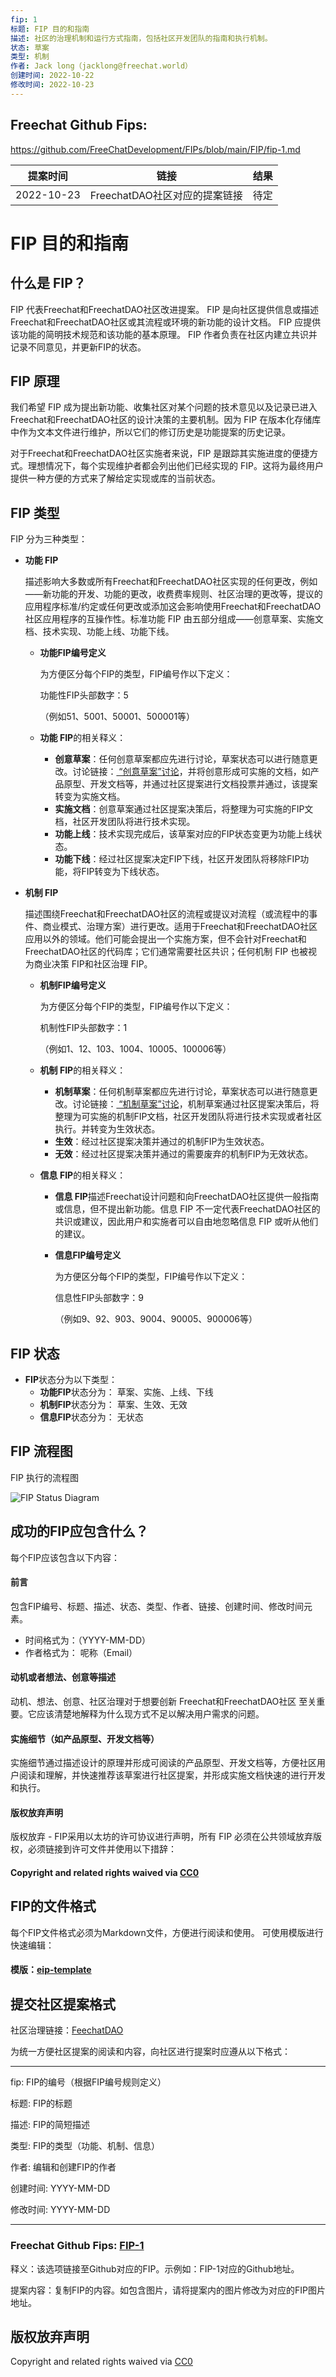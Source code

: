 ```yaml
---
fip: 1
标题: FIP 目的和指南
描述: 社区的治理机制和运行方式指南，包括社区开发团队的指南和执行机制。
状态: 草案
类型: 机制
作者: Jack long（jacklong@freechat.world）
创建时间: 2022-10-22
修改时间: 2022-10-23
---
```


## Freechat Github Fips: 

https://github.com/FreeChatDevelopment/FIPs/blob/main/FIP/fip-1.md


  | 提案时间 | 链接 | 结果 |
  |:-:|:-:|:-:|
  |2022-10-23|FreechatDAO社区对应的提案链接|待定|

# FIP 目的和指南

## 什么是 FIP？

FIP 代表Freechat和FreechatDAO社区改进提案。 FIP 是向社区提供信息或描述Freechat和FreechatDAO社区或其流程或环境的新功能的设计文档。 FIP 应提供该功能的简明技术规范和该功能的基本原理。 FIP 作者负责在社区内建立共识并记录不同意见，并更新FIP的状态。

## FIP 原理

我们希望 FIP 成为提出新功能、收集社区对某个问题的技术意见以及记录已进入Freechat和FreechatDAO社区的设计决策的主要机制。因为 FIP 在版本化存储库中作为文本文件进行维护，所以它们的修订历史是功能提案的历史记录。

对于Freechat和FreechatDAO社区实施者来说，FIP 是跟踪其实施进度的便捷方式。理想情况下，每个实现维护者都会列出他们已经实现的 FIP。这将为最终用户提供一种方便的方式来了解给定实现或库的当前状态。

## FIP 类型

FIP 分为三种类型：

- **功能 FIP**
  
  描述影响大多数或所有Freechat和FreechatDAO社区实现的任何更改，例如——新功能的开发、功能的更改，收费费率规则、社区治理的更改等，提议的应用程序标准/约定或任何更改或添加这会影响使用Freechat和FreechatDAO社区应用程序的互操作性。标准功能 FIP 由五部分组成——创意草案、实施文档、技术实现、功能上线、功能下线。

   - **功能FIP编号定义**
  
     为方便区分每个FIP的类型，FIP编号作以下定义：
  
     功能性FIP头部数字：5
  
     （例如51、5001、50001、500001等）

   - **功能 FIP**的相关释义：
     -  **创意草案**：任何创意草案都应先进行讨论，草案状态可以进行随意更改。讨论链接：[ “创意草案”讨论](https://github.com/FreeChatDevelopment/FIPs/discussions/categories/%E5%88%9B%E6%84%8F%E8%8D%89%E6%A1%88)，并将创意形成可实施的文档，如产品原型、开发文档等，并通过社区提案进行文档投票并通过，该提案转变为实施文档。
     -  **实施文档**：创意草案通过社区提案决策后，将整理为可实施的FIP文档，社区开发团队将进行技术实现。
     -  **功能上线**：技术实现完成后，该草案对应的FIP状态变更为功能上线状态。
     -  **功能下线**：经过社区提案决定FIP下线，社区开发团队将移除FIP功能，将FIP转变为下线状态。

- **机制 FIP**
  
  描述围绕Freechat和FreechatDAO社区的流程或提议对流程（或流程中的事件、商业模式、治理方案）进行更改。适用于Freechat和FreechatDAO社区应用以外的领域。他们可能会提出一个实施方案，但不会针对Freechat和FreechatDAO社区的代码库；它们通常需要社区共识；任何机制 FIP 也被视为商业决策 FIP和社区治理 FIP。
  
  - **机制FIP编号定义**
  
     为方便区分每个FIP的类型，FIP编号作以下定义：
  
     机制性FIP头部数字：1
  
     （例如1、12、103、1004、10005、100006等）

  - **机制 FIP**的相关释义：
    -  **机制草案**：任何机制草案都应先进行讨论，草案状态可以进行随意更改。讨论链接：[ “机制草案”讨论](https://github.com/FreeChatDevelopment/FIPs/discussions/categories/%E6%9C%BA%E5%88%B6%E8%8D%89%E6%A1%88)，机制草案通过社区提案决策后，将整理为可实施的机制FIP文档，社区开发团队将进行技术实现或者社区执行。并转变为生效状态。
    -  **生效**：经过社区提案决策并通过的机制FIP为生效状态。
    -  **无效**：经过社区提案决策并通过的需要废弃的机制FIP为无效状态。
  
  - **信息 FIP**的相关释义：
    - **信息 FIP**描述Freechat设计问题和向FreechatDAO社区提供一般指南或信息，但不提出新功能。信息 FIP 不一定代表FreechatDAO社区的共识或建议，因此用户和实施者可以自由地忽略信息 FIP 或听从他们的建议。
    
    - **信息FIP编号定义**
  
       为方便区分每个FIP的类型，FIP编号作以下定义：
  
       信息性FIP头部数字：9
  
       （例如9、92、903、9004、90005、900006等）

## FIP 状态
- **FIP**状态分为以下类型：
  -  **功能FIP**状态分为：
草案、实施、上线、下线
  -  **机制FIP**状态分为：
草案、生效、无效
  -  **信息FIP**状态分为：
无状态

## FIP 流程图
FIP 执行的流程图

![FIP Status Diagram](../assets/fip-1/FIP-1流程图.png)

## 成功的FIP应包含什么？
每个FIP应该包含以下内容：

#### 前言
包含FIP编号、标题、描述、状态、类型、作者、链接、创建时间、修改时间元素。
  -  时间格式为：（YYYY-MM-DD）
  -  作者格式为： 呢称（Email）

#### 动机或者想法、创意等描述
动机、想法、创意、社区治理对于想要创新 Freechat和FreechatDAO社区 至关重要。它应该清楚地解释为什么现方式不足以解决用户需求的问题。
#### 实施细节（如产品原型、开发文档等）
实施细节通过描述设计的原理并形成可阅读的产品原型、开发文档等，方便社区用户阅读和理解，并快速推荐该草案进行社区提案，并形成实施文档快速的进行开发和执行。
#### 版权放弃声明
版权放弃 - FIP采用以太坊的许可协议进行声明，所有 FIP 必须在公共领域放弃版权，必须链接到许可文件并使用以下措辞：
#### Copyright and related rights waived via [CC0](https://github.com/ethereum/EIPs/blob/master/LICENSE.md)

## FIP的文件格式
每个FIP文件格式必须为Markdown文件，方便进行阅读和使用。
可使用模版进行快速编辑：
#### 模版：[eip-template](https://github.com/FreeChatDevelopment/FIPs/eip-template.md)

## 提交社区提案格式

社区治理链接：[FeechatDAO](https://snapshot.org/#/freechatdao.eth)

为统一方便社区提案的阅读和内容，向社区进行提案时应遵从以下格式：

---

fip: FIP的编号（根据FIP编号规则定义）

标题: FIP的标题

描述: FIP的简短描述

类型: FIP的类型（功能、机制、信息）

作者: 编辑和创建FIP的作者

创建时间: YYYY-MM-DD

修改时间: YYYY-MM-DD

---

### Freechat Github Fips: [FIP-1](https://github.com/FreeChatDevelopment/FIPs/blob/main/FIP/fip-1.md)

释义：该选项链接至Github对应的FIP。示例如：FIP-1对应的Github地址。

提案内容：复制FIP的内容。如包含图片，请将提案内的图片修改为对应的FIP图片地址。

## 版权放弃声明
Copyright and related rights waived via [CC0](https://github.com/ethereum/EIPs/blob/master/LICENSE.md)